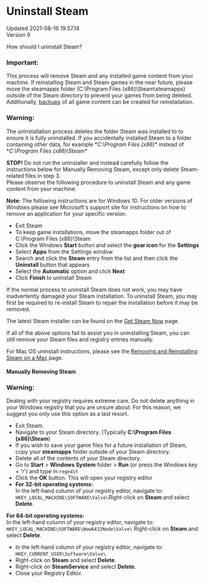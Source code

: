 # Uninstall Steam
Updated 2021-08-16 19.57.14  
Version 9  

How should I uninstall Steam?  
  
  ### Important:
This process will remove Steam and any installed game content from your machine. If reinstalling Steam and Steam games in the near future, please move the steamapps folder (C:\Program Files (x86)\Steam\steamapps) outside of the Steam directory to prevent your games from being deleted.  Additionally, [backups](https://help.steampowered.com/en/faqs/view/4593-5CB7-DC3C-64F0) of all game content can be created for reinstallation.    
  ### Warning:
The uninstallation process deletes the folder Steam was installed to to ensure it is fully uninstalled. If you accidentally installed Steam to a folder containing other data, for example **C:\Program Files (x86)\** instead of **C:\Program Files (x86)\Steam\**    
  
**STOP!** Do not run the uninstaller and instead carefully follow the instructions below for Manually Removing Steam, except only delete Steam-related files in step 3.  
Please observe the following procedure to uninstall Steam and any game content from your machine:  
  
**Note:** The following instructions are for Windows 10. For older versions of Windows please see Microsoft's support site for instructions on how to remove an application for your specific version.  

* Exit Steam
* To keep game installations, move the steamapps folder out of C:\Program Files (x86)\Steam
* Click the Windows **Start** button and select the **gear icon** for the **Settings**
* Select **Apps** from the Settings window
* Search and click the **Steam** entry from the list and then click the **Uninstall** button that appears
* Select the **Automatic** option and click **Next**
* Click **Finish** to uninstall Steam

  
  
If the normal process to uninstall Steam does not work, you may have inadvertently damaged your Steam installation. To uninstall Steam, you may first be required to re-install Steam to repair the installation before it may be removed.  
  
The latest Steam installer can be found on the [Get Steam Now](https://store.steampowered.com/about/) page.  
  
If all of the above options fail to assist you in uninstalling Steam, you can still remove your Steam files and registry entries manually.  
  
For Mac OS uninstall instructions, please see the [Removing and Reinstalling Steam on a Mac](https://help.steampowered.com/en/faqs/view/30EB-87BF-531F-512D) page.  
  
#### Manually Removing Steam
  ### Warning:
Dealing with your registry requires extreme care. Do not delete anything in your Windows registry that you are unsure about. For this reason, we suggest you only use this option as a last resort.  
* Exit Steam.
* Navigate to your Steam directory. (Typically **C:\Program Files (x86)\Steam**) 
* If you wish to save your game files for a future installation of Steam, copy your **steamapps** folder outside of your Steam directory.
* Delete all of the contents of your Steam directory.
* Go to **Start** > **Windows System** folder > **Run** (or press the Windows key + 'r') and type in `regedit`
* Click the **OK** button. This will open your registry editor
* **For 32-bit operating systems:**  
In the left-hand column of your registry editor, navigate to: `HKEY_LOCAL_MACHINE\SOFTWARE\Valve\`Right-click on **Steam** and select **Delete**.  
  
**For 64-bit operating systems:**  
In the left-hand column of your registry editor, navigate to: `HKEY_LOCAL_MACHINE\SOFTWARE\Wow6432Node\Valve\` Right-click on **Steam** and select **Delete**.
* In the left-hand column of your registry editor, navigate to: `HKEY_CURRENT_USER\Software\Valve\`
* Right-click on **Steam** and select **Delete**.
* Right-click on **SteamService** and select **Delete**.
* Close your Registry Editor.